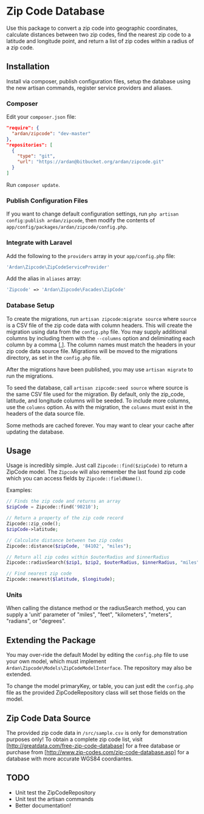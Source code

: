 # Zip Code Database

Use this package to convert a zip code into geographic coordinates, calculate distances between two zip codes,
find the nearest zip code to a latitude and longitude point, and return a list of zip codes within a radius of a zip code.

## Installation

Install via composer, publish configuration files, setup the database using the new artisan commands, register service providers and aliases.

### Composer

Edit your `composer.json` file:

```json
"require": {
  "ardan/zipcode": "dev-master"
},
"repositories": [
  {
    "type": "git",
    "url": "https://ardan@bitbucket.org/ardan/zipcode.git"
  }
]
```
Run `composer update`.

### Publish Configuration Files

If you want to change default configuration settings, run `php artisan config:publish ardan/zipcode`,
then modify the contents of `app/config/packages/ardan/zipcode/config.php`.

### Integrate with Laravel

Add the following to the `providers` array in your `app/config.php` file:

```php
'Ardan\Zipcode\ZipCodeServiceProvider'
```

Add the alias in `aliases` array:

```php
'Zipcode' => 'Ardan\Zipcode\Facades\ZipCode'
```

### Database Setup

To create the migrations, run `artisan zipcode:migrate source` where `source` is a CSV file of the zip code data with column headers.
This will create the migration using data from the `config.php` file.
You may supply additional columns by including them with the `--columns` option and deliminating each column by a comma [,].
The column names must match the headers in your zip code data source file.
Migrations will be moved to the migrations directory, as set in the `config.php` file.

After the migrations have been published, you may use `artisan migrate` to run the migrations.

To seed the database, call `artisan zipcode:seed source` where source is the same CSV file used for the migration.
By default, only the zip_code, latitude, and longitude columns will be seeded. To include more columns, use the `columns` option.
As with the migration, the `columns` must exist in the headers of the data source file.

Some methods are cached forever. You may want to clear your cache after updating the database.

## Usage

Usage is incredibly simple. Just call `Zipcode::find($zipCode)` to return a ZipCode model.
The `Zipcode` will also remember the last found zip code which you can access fields by `Zipcode::fieldName()`.

Examples:

```php
// Finds the zip code and returns an array
$zipCode = Zipcode::find('90210');

// Return a property of the zip code record
Zipcode::zip_code();
$zipCode->latitude;

// Calculate distance between two zip codes
Zipcode::distance($zipCode, '84102', "miles");

// Return all zip codes within $outerRadius and $innerRadius
Zipcode::radiusSearch($zip1, $zip2, $outerRadius, $innerRadius, "miles");

// Find nearest zip code
Zipcode::nearest($latitude, $longitude);
```

### Units

When calling the distance method or the radiusSearch method, you can supply a 'unit' parameter of "miles", "feet", "kilometers", "meters", "radians", or "degrees".

## Extending the Package

You may over-ride the default Model by editing the `config.php` file to use your own model, which must implement `Ardan\Zipcode\Models\ZipCodeModelInterface`.
The repository may also be extended.

To change the model primaryKey, or table, you can just edit the `config.php` file as the provided ZipCodeRepository class will set those fields on the model.

## Zip Code Data Source

The provided zip code data in `/src/sample.csv` is only for demonstration purposes only! To obtain a complete zip code list, visit [http://greatdata.com/free-zip-code-database]
for a free database or purchase from [http://www.zip-codes.com/zip-code-database.asp] for a database with more accurate WGS84 coordiantes.

## TODO

* Unit test the ZipCodeRepository
* Unit test the artisan commands
* Better documentation!

